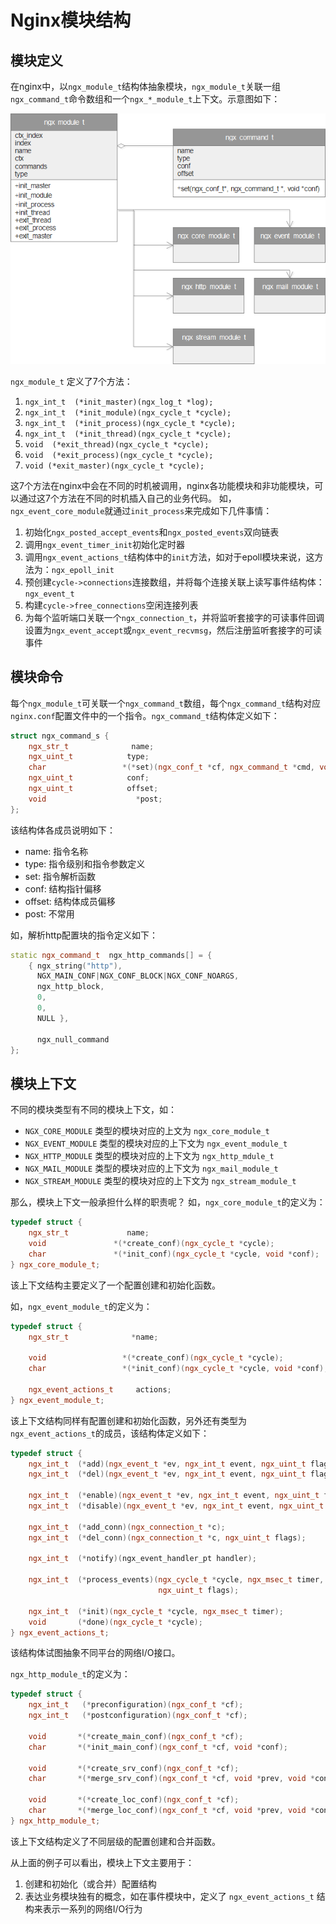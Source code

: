 # Nginx模块结构

## 模块定义

在nginx中，以`ngx_module_t`结构体抽象模块，`ngx_module_t`关联一组`ngx_command_t`命令数组和一个`ngx_*_module_t`上下文。示意图如下：

![Nginx模块结构图](_images/nginx_module.png)

`ngx_module_t` 定义了7个方法：

  1. `ngx_int_t  (*init_master)(ngx_log_t *log);`
  2. `ngx_int_t  (*init_module)(ngx_cycle_t *cycle);`
  3. `ngx_int_t  (*init_process)(ngx_cycle_t *cycle);`
  4. `ngx_int_t  (*init_thread)(ngx_cycle_t *cycle);`
  5. `void  (*exit_thread)(ngx_cycle_t *cycle);`
  6. `void  (*exit_process)(ngx_cycle_t *cycle);`
  7. `void (*exit_master)(ngx_cycle_t *cycle);`

这7个方法在nginx中会在不同的时机被调用，nginx各功能模块和非功能模块，可以通过这7个方法在不同的时机插入自己的业务代码。
如，`ngx_event_core_module`就通过`init_process`来完成如下几件事情：

  1. 初始化`ngx_posted_accept_events`和`ngx_posted_events`双向链表
  2. 调用`ngx_event_timer_init`初始化定时器
  3. 调用`ngx_event_actions_t`结构体中的`init`方法，如对于epoll模块来说，这方法为：`ngx_epoll_init`
  4. 预创建`cycle->connections`连接数组，并将每个连接关联上读写事件结构体：`ngx_event_t`
  5. 构建`cycle->free_connections`空闲连接列表
  6. 为每个监听端口关联一个`ngx_connection_t`，并将监听套接字的可读事件回调设置为`ngx_event_accept`或`ngx_event_recvmsg`，然后注册监听套接字的可读事件

## 模块命令

每个`ngx_module_t`可关联一个`ngx_command_t`数组，每个`ngx_command_t`结构对应`nginx.conf`配置文件中的一个指令。`ngx_command_t`结构体定义如下：

``` c++
struct ngx_command_s {
    ngx_str_t              name;
    ngx_uint_t            type;
    char                 *(*set)(ngx_conf_t *cf, ngx_command_t *cmd, void *conf);
    ngx_uint_t            conf;
    ngx_uint_t            offset;
    void                    *post;
};
```

该结构体各成员说明如下：

  * name: 指令名称
  * type: 指令级别和指令参数定义
  * set: 指令解析函数
  * conf: 结构指针偏移
  * offset: 结构体成员偏移
  * post: 不常用

如，解析http配置块的指令定义如下：

``` c++
static ngx_command_t  ngx_http_commands[] = {
    { ngx_string("http"),
      NGX_MAIN_CONF|NGX_CONF_BLOCK|NGX_CONF_NOARGS,
      ngx_http_block,
      0,
      0,
      NULL },

      ngx_null_command
};
```

## 模块上下文

不同的模块类型有不同的模块上下文，如：

  * `NGX_CORE_MODULE` 类型的模块对应的上文为 `ngx_core_module_t`
  * `NGX_EVENT_MODULE` 类型的模块对应的上下文为 `ngx_event_module_t`
  * `NGX_HTTP_MODULE` 类型的模块对应的上下文为 `ngx_http_mdule_t`
  * `NGX_MAIL_MODULE` 类型的模块对应的上下文为 `ngx_mail_module_t`
  * `NGX_STREAM_MODULE` 类型的模块对应的上下文为 `ngx_stream_module_t`

那么，模块上下文一般承担什么样的职责呢？
如，`ngx_core_module_t`的定义为：

``` c++
typedef struct {
    ngx_str_t             name;
    void               *(*create_conf)(ngx_cycle_t *cycle);
    char               *(*init_conf)(ngx_cycle_t *cycle, void *conf);
} ngx_core_module_t;
```

该上下文结构主要定义了一个配置创建和初始化函数。

如，`ngx_event_module_t`的定义为：

``` c++
typedef struct {
    ngx_str_t              *name;

    void                 *(*create_conf)(ngx_cycle_t *cycle);
    char                 *(*init_conf)(ngx_cycle_t *cycle, void *conf);

    ngx_event_actions_t     actions;
} ngx_event_module_t;
```

该上下文结构同样有配置创建和初始化函数，另外还有类型为`ngx_event_actions_t`的成员，该结构体定义如下：

``` c++
typedef struct {
    ngx_int_t  (*add)(ngx_event_t *ev, ngx_int_t event, ngx_uint_t flags);
    ngx_int_t  (*del)(ngx_event_t *ev, ngx_int_t event, ngx_uint_t flags);

    ngx_int_t  (*enable)(ngx_event_t *ev, ngx_int_t event, ngx_uint_t flags);
    ngx_int_t  (*disable)(ngx_event_t *ev, ngx_int_t event, ngx_uint_t flags);

    ngx_int_t  (*add_conn)(ngx_connection_t *c);
    ngx_int_t  (*del_conn)(ngx_connection_t *c, ngx_uint_t flags);

    ngx_int_t  (*notify)(ngx_event_handler_pt handler);

    ngx_int_t  (*process_events)(ngx_cycle_t *cycle, ngx_msec_t timer,
                                 ngx_uint_t flags);

    ngx_int_t  (*init)(ngx_cycle_t *cycle, ngx_msec_t timer);
    void       (*done)(ngx_cycle_t *cycle);
} ngx_event_actions_t;
```

该结构体试图抽象不同平台的网络I/O接口。

`ngx_http_module_t`的定义为：

``` c++
typedef struct {
    ngx_int_t   (*preconfiguration)(ngx_conf_t *cf);
    ngx_int_t   (*postconfiguration)(ngx_conf_t *cf);

    void       *(*create_main_conf)(ngx_conf_t *cf);
    char       *(*init_main_conf)(ngx_conf_t *cf, void *conf);

    void       *(*create_srv_conf)(ngx_conf_t *cf);
    char       *(*merge_srv_conf)(ngx_conf_t *cf, void *prev, void *conf);

    void       *(*create_loc_conf)(ngx_conf_t *cf);
    char       *(*merge_loc_conf)(ngx_conf_t *cf, void *prev, void *conf);
} ngx_http_module_t;
```

该上下文结构定义了不同层级的配置创建和合并函数。

从上面的例子可以看出，模块上下文主要用于：

  1. 创建和初始化（或合并）配置结构
  2. 表达业务模块独有的概念，如在事件模块中，定义了 `ngx_event_actions_t` 结构来表示一系列的网络I/O行为
